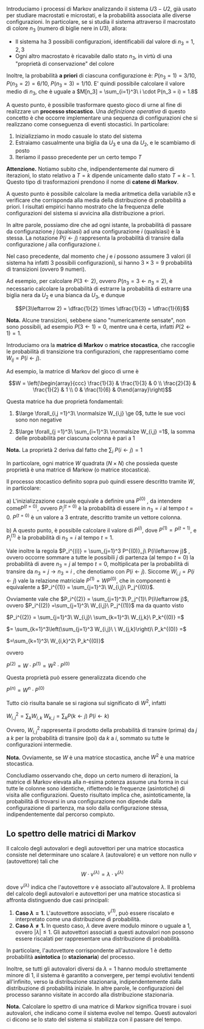 Introduciamo i processi di Markov analizzando il sistema $U3-U2$, già usato per studiare macrostati e microstati, e la probabilità associata alle diverse configurazioni. In particolare, se si studia il sistema attraverso il macrostato di colore $n_3$ (numero di biglie nere in $U3$), allora:

- Il sistema ha $3$ possibili configurazioni, identificabili dal valore di $n_3 = 1, 2, 3$ 
- Ogni altro macrostato è ricavabile dallo stato $n_3$, in virtù di una "proprietà di conservazione" del colore

Inoltre, la probabilità **a priori** di ciascuna configurazione è:  $P(n_3=1) = 3/10$, $P(n_3=2) = 6/10$, $P(n_3=3) = 1/10$. E' quindi possibile calcolare il valore medio di $n_3$, che è uguale a $M[n_3] = \sum_{i=1}^3\ i \cdot P(n_3 = i) = 1.8$

A questo punto, è possibile trasformare questo gioco di urne al fine di realizzare un **processo stocastico**. Una *definizione operativa* di questo concetto è che occorre implementare una sequenza di configurazioni che si realizzano come conseguenza di eventi stocastici. In particolare:

1. Inizializziamo in modo casuale lo stato del sistema 
2. Estraiamo casualmente una biglia da $U_3$ e una da $U_2$, e le scambiamo di posto
3. Iteriamo il passo precedente per un certo tempo $T$

**Attenzione.** Notiamo subito che, indipendentemente dal numero di iterazioni, lo stato relativo a $T=k$ dipende unicamente dallo stato $T = k-1$. Questo tipo di trasformazioni prendono il nome di **catene di Markov**.

A questo punto è possibile calcolare la media aritmetica della variabile $n3$ e verificare che corrisponda alla media della distribuzione di probabilità a priori. I risultati empirici hanno mostrato che la frequenza delle configurazioni del sistema si avvicina alla distribuzione a priori.

In altre parole, possiamo dire che ad ogni istante, la probabilità di passare da configurazione $j$ (qualsiasi) ad una configurazione $i$ (qualsiasi) è la stessa. La notazione
$P(i\leftarrow j)$ rappresenta la probabilità di transire dalla configurazione $j$ alla configurazione $i$.

Nel caso precedente, dal momento che $j$ e $i$ possono assumere $3$ valori (il sistema ha infatti $3$ possibili configurazioni), si hanno $3 \times 3 = 9$ probabilità di transizioni (ovvero $9$ numeri).

Ad esempio, per calcolare $P(3 \leftarrow 2)$, ovvero $P(n_3 = 3 \leftarrow n_3=2)$, è necessario calcolare la probabilità di estrarre la probabilità di estrarre una biglia nera da $U_2$ e una bianca da $U_3$, e dunque 

$$P(3\leftarrow 2) = \dfrac{1}{2} \times \dfrac{1}{3} = \dfrac{1}{6}$$

**Nota.** Alcune transizioni, sebbene siano "numericamente sensate", non sono possibili, ad esempio $P(3 \leftarrow 1) = 0$, mentre una è certa, infatti $P(2 \leftarrow 1) = 1$.

Introduciamo ora la **matrice di Markov** o **matrice stocastica**, che raccoglie le probabilità di transizione tra configurazioni, che rappresentiamo come $W_{ij} = P(i \leftarrow j)$.

Ad esempio, la matrice di Markov del gioco di urne è 

$$W = \left(\begin{array}{ccc} \frac{1}{3} & \frac{1}{3} &  0 \\ \frac{2}{3} & \frac{1}{2} & 1 \\ 0 & \frac{1}{6} & 0\end{array}\right)$$

Questa matrice ha due proprietà fondamentali:

1. $\large \forall_{i,j =1}^3\ \normalsize W_{i,j} \ge 0$, tutte le sue voci sono non negative

2. $\large \forall_{j =1}^3\ \sum_{i=1}^3\ \normalsize W_{i,j} =1$, la somma delle probabilità per ciascuna colonna è pari a $1$


**Nota.** La proprietà $2$ deriva dal fatto che $\sum_i\ P(i \leftarrow j) = 1$

In particolare, ogni matrice $W$ quadrata ($N \times N$) che possieda queste proprietà è una matrice di Markow (o matrice stocastica).

Il processo stocastico definito sopra può quindi essere descritto tramite $W$, in particolare:

a) L'inizializzazione casuale equivale a definire una $P^{(0)}$ , da intendere come$P^{(t=0)}$, ovvero $P^{(t=0)}_i$ è la probabilità di essere in $n_3 = i$ al tempo $t=0$. $P^{(t=0)}$ è un valore a $3$ entrate, descritto tramite un vettore colonna.

b) A questo punto, è possibile calcolare il valore di $P^{(i)}$, dove $P^{(1)}=P^{(t=1)}$, e $P_i^{(1)}$ è la probabilità di $n_3=i$ al tempo $t=1$.

Vale inoltre la regola  $P_i^{(i)} = \sum_{j=1}^3 P^{(0)}_j\ P(i\leftarrow j)$ , ovvero occorre sommare a tutte le possibili $j$  di partenza (al tempo $t=0$) la probabilità di avere $n_3 = j$ al tempo $t=0$, moltiplicata per la probabilità di transire da $n_3 = j \rightarrow n_3 = i$ , che denotiamo con $P(i\leftarrow j)$. Siccome $W_{i,j} = P(i \leftarrow j)$ vale la relazione matriciale $P^{(1)} = W P^{(0)}$, che in componenti è equivalente a $P_i^{(1)} = \sum_{j=1}^3\ W_{i,j}\ P_j^{(0)}$.

Ovviamente vale che $P_i^{(2)} = \sum_{j=1}^3\ P_j^{1}\ P(i\leftarrow j)$, ovvero $P_i^{(2)} =\sum_{j=1}^3\ W_{i,j}\ P_j^{(1)}$ ma da quanto visto

$P_i^{(2)} = \sum_{j=1}^3\ W_{i,j}\ \sum_{k=1}^3\ W_{j,k}\ P_k^{(0)} =$

$= \sum_{k=1}^3\left(\sum_{j=1}^3 W_{i,j}\ \ W_{j,k}\right)\ P_k^{(0)} =$

$=\sum_{k=1}^3\ W_{i,k}^2\ P_k^{(0)}$  

ovvero 

$P^{(2)}=W\cdot P^{(1)}=W^2\cdot P^{(0)}$ 

Questa proprietà può essere generalizzata dicendo che 

$P^{(n)} = W^n \cdot P^{(0)}$

Tutto ciò risulta banale se si ragiona sul significato di $W^2$, infatti

$W_{i,j}^2 = \sum_k W_{i,k}\ W_{k,j} = \sum_k P(k \leftarrow j)\ P(i \leftarrow k)$

Ovvero, $W_{i,j}^2$ rappresenta il prodotto della probabilità di transire (prima) da $j$ a $k$ per la probabilità di transire (poi) da $k$ a $i$, sommato su tutte le configurazioni intermedie.

**Nota.** Ovviamente, se $W$ è una matrice stocastica, anche $W^2$ è una matrice stocastica.

Concludiamo osservando che, dopo un certo numero di iterazioni, la matrice di Markov elevata alla $n$-esima potenza assume una forma in cui tutte le colonne sono identiche, riflettendo le frequenze (asintotiche) di visita alle configurazioni. Questo risultato implica che, asintoticamente, la probabilità di trovarsi in una configurazione non dipende dalla configurazione di partenza, ma solo dalla configurazione stessa, indipendentemente dal percorso compiuto.

## Lo spettro delle matrici di Markov

Il calcolo degli autovalori e degli autovettori per una matrice stocastica consiste nel determinare uno scalare $\lambda$ (autovalore) e un vettore non nullo $v$ (autovettore) tali che

$$W \cdot v^{(\lambda)} = \lambda \cdot v^{(\lambda)}$$

dove $v^{(\lambda)}$ indica che l'autovettore $v$ è associato all'autovalore $\lambda$. Il problema del calcolo degli autovalori e autovettori per una matrice stocastica si affronta distinguendo due casi principali:

1. **Caso $\lambda = 1$.** L'autovettore associato, $v^{(1)}$, può essere riscalato e interpretato come una distribuzione di probabilità.
2. **Caso $\lambda \neq 1$.** In questo caso, $\lambda$ deve avere modulo minore o uguale a 1, ovvero $|\lambda| \leq 1$. Gli autovettori associati a questi autovalori non possono essere riscalati per rappresentare una distribuzione di probabilità.

In particolare, l'autovettore corrispondente all'autovalore 1 è detto probabilità **asintotica** (o **stazionaria**) del processo. 

Inoltre, se tutti gli autovalori diversi da $\lambda = 1$ hanno modulo strettamente minore di 1, il sistema è garantito a convergere, per tempi evolutivi tendenti all'infinito, verso la distribuzione stazionaria, indipendentemente dalla distribuzione di probabilità iniziale. In altre parole, le configurazioni del processo saranno visitate in accordo alla distribuzione stazionaria.

**Nota.** Calcolare lo spettro di una matrice di Markov significa trovare i suoi autovalori, che indicano come il sistema evolve nel tempo. Questi autovalori ci dicono se lo stato del sistema si stabilizza con il passare del tempo.